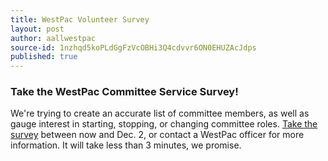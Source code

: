 ```yaml
---
title: WestPac Volunteer Survey
layout: post
author: aallwestpac
source-id: 1nzhqd5koPLdGgFzVcOBHi3Q4cdvvr6ON0EHUZAcJdps
published: true
---
```

### Take the WestPac Committee Service Survey!

We're trying to create an accurate list of committee members, as well as gauge interest in starting, stopping, or changing committee roles. [Take the survey](https://nam02.safelinks.protection.outlook.com/?url=https%3A%2F%2Fseattleux.qualtrics.com%2Fjfe%2Fform%2FSV_0v03syh7K4aXx4h&data=02%7C01%7Ccabanissjaso%40seattleu.edu%7Cb616933f354e490d515808d76e004a41%7Cbc10e052b01c48499967ee7ec74fc9d8%7C0%7C0%7C637098819838286224&sdata=74VSrcs%2Fa%2FL1d7dcFwt0lOjJBg1eE3uks%2BZ7qEtyaPc%3D&reserved=0) between now and Dec. 2, or contact a WestPac officer for more information. It will take less than 3 minutes, we promise.
